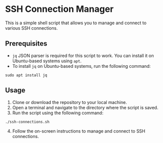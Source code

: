 # SSH Connection Manager

This is a simple shell script that allows you to manage and connect to various SSH connections.

## Prerequisites

- `jq` JSON parser is required for this script to work. You can install it on Ubuntu-based systems using `apt`.
- To install `jq` on Ubuntu-based systems, run the following command:

``sudo apt install jq``

## Usage

1. Clone or download the repository to your local machine.
2. Open a terminal and navigate to the directory where the script is saved.
3. Run the script using the following command:

``./ssh-connections.sh``


4. Follow the on-screen instructions to manage and connect to SSH connections.

